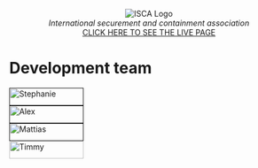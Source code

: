 <p align="center">
  <img src="https://github.com/VonRiddarn/isca-monster-database/blob/main/public/resources/isca_labs.png?raw=true" alt="ISCA Logo" /> <br />
  <i>International securement and containment association</i><br />
  <a href="https://vonriddarn.github.io/isca-monster-database/public/">CLICK HERE TO SEE THE LIVE PAGE</a>
</p>

# Development team

<!-- Nametags are in dimensions: 630 x 150 which is equal to aspect ratio 21:5 /// just time height with 4,2 to get a correct width.-->
<a href="">
  <img src="https://github.com/VonRiddarn/isca-monster-database/blob/main/resources/readme_nametags/readme_nametag_stephanie.png?raw=true" alt="Stephanie" width="134,4" height="32">
</a>
<br />
<a href="">
  <img src="https://github.com/VonRiddarn/isca-monster-database/blob/main/resources/readme_nametags/readme_nametag_alex.png?raw=true" alt="Alex" width="134,4" height="32">
</a>
<br />
<a href="">
  <img src="https://github.com/VonRiddarn/isca-monster-database/blob/main/resources/readme_nametags/readme_nametag_mattias.png?raw=true" alt="Mattias" width="134,4" height="32">
</a>
<br />
<a href="https://www.linkedin.com/in/timmyohman/">
  <img src="https://github.com/VonRiddarn/isca-monster-database/blob/main/resources/readme_nametags/readme_nametag_timmy.png?raw=true" alt="Timmy" width="134,4" height="32">
</a>
<br />
